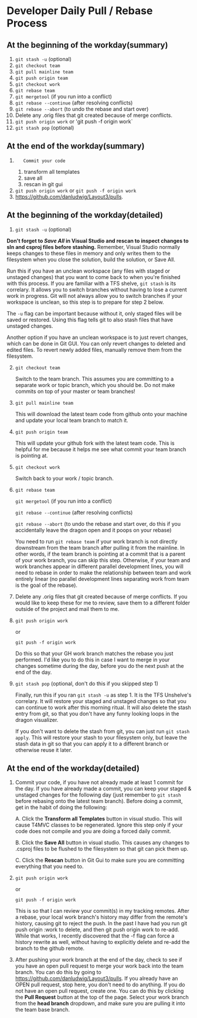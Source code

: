 # Developer Daily Pull / Rebase Process

## At the beginning of the workday(summary)

1.   `git stash -u` (optional)  
2.    `git checkout team`  
3.    `git pull mainline team`  
4.    `git push origin team`  
5.    `git checkout work`  
6.    `git rebase team`  
   1.   `git mergetool` (if you run into a conflict)  
   2.    `git rebase --continue` (after resolving conflicts)  
   3.    `git rebase --abort` (to undo the rebase and start over)  
7.    Delete any .orig files that git created because of merge conflicts.  
8.    `git push origin work`    or    'git push -f origin work`  
9.    `git stash pop` (optional)  

## At the end of the workday(summary)

1.        Commit your code  
   1.   transform all templates  
   2.   save all  
   3.   rescan in git gui  
2.    `git push origin work`    or    `git push -f origin work`  
3.    https://github.com/danludwig/Layout3/pulls.

## At the beginning of the workday(detailed)

1. `git stash -u` (optional)

  **Don't forget to *Save All* in Visual Studio and rescan to inspect changes to sln and csproj files before stashing.** Remember, Visual Studio normally keeps changes to these files in memory and only writes them to the filesystem when you close the solution, build the solution, or Save All.

   Run this if you have an unclean workspace (any files with staged or unstaged changes) that you want to come back to when you're finished with this process. If you are familiar with a TFS shelve, `git stash` is its correlary. It allows you to switch branches without having to lose a current work in progress. Git will not always allow you to switch branches if your workspace is unclean, so this step is to prepare for step 2 below.

   The `-u` flag can be important because without it, only staged files will be saved or restored. Using this flag tells git to also stash files that have unstaged changes.

  Another option if you have an unclean workspace is to just revert changes, which can be done in Git GUI. You can only revert changes to deleted and edited files. To revert newly added files, manually remove them from the filesystem.

2. `git checkout team`

   Switch to the team branch. This assumes you are committing to a separate work or topic branch, which you should be. Do not make commits on top of your master or team branches!

3. `git pull mainline team`

   This will download the latest team code from github onto your machine and update your local team branch to match it.

4. `git push origin team`

   This will update your github fork with the latest team code. This is helpful for me because it helps me see what commit your team branch is pointing at.

5. `git checkout work`

   Switch back to your work / topic branch.

6. `git rebase team`

   `git mergetool` (if you run into a conflict)

   `git rebase --continue` (after resolving conflicts)

   `git rebase --abort` (to undo the rebase and start over, do this if you accidentally leave the dragon open and it poops on your rebase)

   You need to run `git rebase team` if your work branch is not directly downstream from the team branch after pulling it from the mainline. In other words, if the team branch is pointing at a commit that is a parent of your work branch, you can skip this step. Otherwise, if your team and work branches appear in different parallel development lines, you will need to rebase in order to make the relationship between team and work entirely linear (no parallel development lines separating work from team is the goal of the rebase).

7. Delete any .orig files that git created because of merge conflicts. If you would like to keep these for me to review, save them to a different folder outside of the project and mail them to me.

8. `git push origin work`

   or

   `git push -f origin work`

   Do this so that your GH work branch matches the rebase you just performed. I'd like you to do this in case I want to merge in your changes sometime during the day, before you do the next push at the end of the day.


9. `git stash pop` (optional, don't do this if you skipped step 1)

   Finally, run this if you ran `git stash -u` as step 1. It is the TFS Unshelve's correlary. It will restore your staged and unstaged changes so that you can continue to work after this morning ritual. It will also delete the stash entry from git, so that you don't have any funny looking loops in the dragon visualizer.

   If you don't want to delete the stash from git, you can just run `git stash apply`. This will restore your stash to your filesystem only, but leave the stash data in git so that you can apply it to a different branch or otherwise reuse it later.

## At the end of the workday(detailed)

1. Commit your code, if you have not already made at least 1 commit for the day. If you have already made a commit, you can keep your staged & unstaged changes for the following day (just remember to `git stash` before rebasing onto the latest team branch). Before doing a commit, get in the habit of doing the following:

   A. Click the **Transform all Templates** button in visual studio. This will cause T4MVC classes to be regenerated. Ignore this step only if your code does not compile and you are doing a forced daily commit.

   B. Click the **Save All** button in visual studio. This causes any changes to .csproj files to be flushed to the filesystem so that git can pick them up.

   C. Click the **Rescan** button in Git Gui to make sure you are committing everything that you need to.

2. `git push origin work`

   or

   `git push -f origin work`

   This is so that I can review your commit(s) in my tracking remotes. After a rebase, your local work branch's history may differ from the remote's history, causing git to reject the push. In the past I have had you run  git push origin :work to delete, and then git push origin work to re-add. While that works, I recently discovered that the -f flag can force a history rewrite as well, without having to explicitly delete and re-add the branch to the github remote.

3. After pushing your work branch at the end of the day, check to see if you have an open pull request to merge your work back into the team branch. You can do this by going to https://github.com/danludwig/Layout3/pulls. If you already have an OPEN pull request, stop here, you don't need to do anything. If you do not have an open pull request, create one. You can do this by clicking the **Pull Request** button at the top of the page. Select your work branch from the **head branch** dropdown, and make sure you are pulling it into the team base branch.
